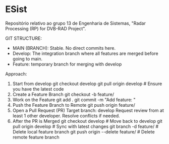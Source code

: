 # ESist
Repositório relativo ao grupo 13 de Engenharia de Sistemas, "Radar Processing (RP) for DVB-RAD Project".


GIT STRUCTURE:
  -   MAIN (BRANCH): Stable. No direct commits here.
  -   Develop: The integration branch where all features are merged before going to main.
  -   Feature: temporary branch for merging with develop

Approach:
1. Start from develop
  git checkout develop
  git pull origin develop  # Ensure you have the latest code
2. Create a Feature Branch
  git checkout -b feature/<feature-name>
3. Work on the Feature
  git add .
  git commit -m "Add feature: <short description>"
4. Push the Feature Branch to Remote
  git push origin feature/<feature-name>
5. Open a Pull Request (PR)
  Target branch: develop
  Request review from at least 1 other developer.
  Resolve conflicts if needed.
6. After the PR is Merged
  git checkout develop  # Move back to develop
  git pull origin develop  # Sync with latest changes
  git branch -d feature/<feature-name>  # Delete local feature branch
  git push origin --delete feature/<feature-name>  # Delete remote feature branch
